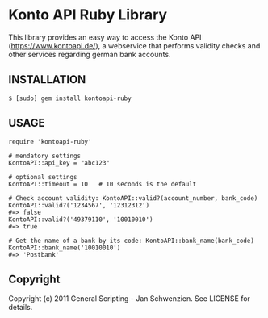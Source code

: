 Konto API Ruby Library
======================

This library provides an easy way to access the Konto API (https://www.kontoapi.de/), a webservice that performs validity checks and other services regarding german bank accounts.

INSTALLATION
------------

    $ [sudo] gem install kontoapi-ruby

USAGE
-----

    require 'kontoapi-ruby'

    # mendatory settings
    KontoAPI::api_key = "abc123"

    # optional settings
    KontoAPI::timeout = 10   # 10 seconds is the default

    # Check account validity: KontoAPI::valid?(account_number, bank_code)
    KontoAPI::valid?('1234567', '12312312')
    #=> false
    KontoAPI::valid?('49379110', '10010010')
    #=> true

    # Get the name of a bank by its code: KontoAPI::bank_name(bank_code)
    KontoAPI::bank_name('10010010')
    #=> 'Postbank'

Copyright
---------

Copyright (c) 2011 General Scripting - Jan Schwenzien. See LICENSE for details.